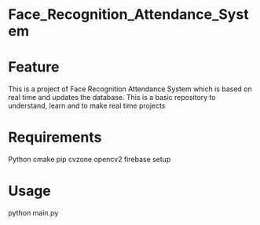 # Face_Recognition_Attendance_System

# Feature 
This is a project of Face Recognition Attendance System which is based on real time and updates the database. This is a basic repository to understand, learn and to make real time projects

# Requirements
Python
cmake
pip
cvzone
opencv2
firebase setup
# Usage
python main.py

